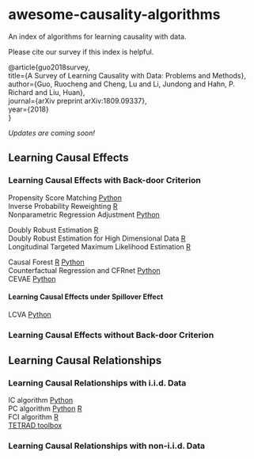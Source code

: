 # awesome-causality-algorithms
An index of algorithms for learning causality with data.

Please cite our survey if this index is helpful.

@article{guo2018survey,</br>
  title={A Survey of Learning Causality with Data: Problems and Methods},</br>
  author={Guo, Ruocheng and Cheng, Lu and Li, Jundong and Hahn, P. Richard and Liu, Huan}, </br>
  journal={arXiv preprint arXiv:1809.09337}, </br>
  year={2018}</br>
}

*Updates are coming soon!*

## Learning Causal Effects

### Learning Causal Effects with Back-door Criterion
Propensity Score Matching [Python](https://github.com/akelleh/causality/tree/master/causality/estimation) </br>
Inverse Probability Reweighting [R](https://github.com/cran/ipw) </br>
Nonparametric Regression Adjustment [Python](https://github.com/akelleh/causality) </br>

Doubly Robust Estimation [R](https://github.com/gregridgeway/fastDR) </br>
Doubly Robust Estimation for High Dimensional Data [R](https://github.com/jantonelli111/DoublyRobustHD) </br>
Longitudinal Targeted Maximum Likelihood Estimation [R](https://github.com/joshuaschwab/ltmle) </br>

Causal Forest [R](https://github.com/grf-labs/grf) [Python](https://github.com/kjung/scikit-learn) </br>
Counterfactual Regression and CFRnet [Python](https://github.com/oddrose/cfrnet) </br>
CEVAE [Python](https://github.com/AMLab-Amsterdam/CEVAE) </br>

#### Learning Causal Effects under Spillover Effect
LCVA [Python](https://github.com/rguo12/CIKM18-LCVA)

### Learning Causal Effects without Back-door Criterion

## Learning Causal Relationships
### Learning Causal Relationships with i.i.d. Data
IC algorithm [Python](https://github.com/akelleh/causality) </br>
PC algorithm [Python](https://github.com/keiichishima/pcalg) [R](https://github.com/cran/pcalg) </br>
FCI algorithm [R](https://github.com/cran/pcalg) </br>
[TETRAD toolbox](http://www.phil.cmu.edu/tetrad/about.html)

### Learning Causal Relationships with non-i.i.d. Data
